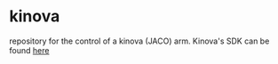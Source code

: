 # kinova
repository for the control of a kinova (JACO) arm. Kinova's SDK can be found [here](https://drive.google.com/open?id=1UEQAow0XLcVcPCeQfHK9ERBihOCclkJ9)
